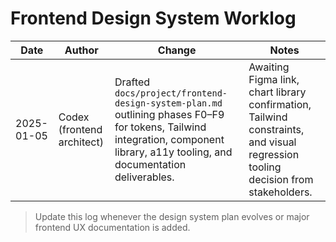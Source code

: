 # Frontend Design System Worklog

| Date | Author | Change | Notes |
| ---- | ------ | ------ | ----- |
| 2025-01-05 | Codex (frontend architect) | Drafted `docs/project/frontend-design-system-plan.md` outlining phases F0–F9 for tokens, Tailwind integration, component library, a11y tooling, and documentation deliverables. | Awaiting Figma link, chart library confirmation, Tailwind constraints, and visual regression tooling decision from stakeholders. |

> Update this log whenever the design system plan evolves or major frontend UX documentation is added.
